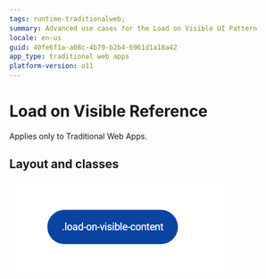 ```yaml
---
tags: runtime-traditionalweb; 
summary: Advanced use cases for the Load on Visible UI Pattern
locale: en-us
guid: 40fe6f1a-a08c-4b79-b2b4-6961d1a18a42
app_type: traditional web apps
platform-version: o11
---
```


# Load on Visible Reference

<div class="info" markdown="1">

Applies only to Traditional Web Apps.

</div>

## Layout and classes

![](<images/loadonvisible-2-diag.png>)

